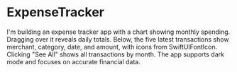 # ExpenseTracker
I'm building an expense tracker app with a chart showing monthly spending. Dragging over it reveals daily totals. Below, the five latest transactions show merchant, category, date, and amount, with icons from SwiftUIFontIcon. Clicking "See All" shows all transactions by month. The app supports dark mode and focuses on accurate financial data.
